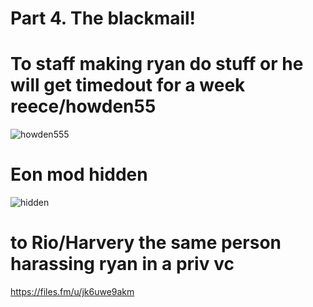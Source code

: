 # Part 4. The blackmail!

# To staff making ryan do stuff or he will get timedout for a week reece/howden55
![howden555](https://github.com/user-attachments/assets/e10966a0-da66-4d04-b8f2-66879467d781)

# Eon mod hidden
![hidden](https://github.com/user-attachments/assets/8269b388-1c9c-4bba-969a-de65467fc3d5)

# to Rio/Harvery the same person harassing ryan in a priv vc
https://files.fm/u/jk6uwe9akm
